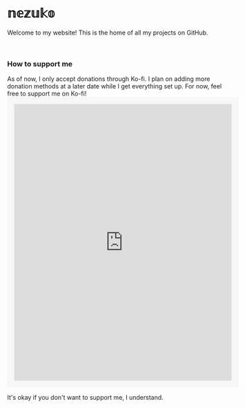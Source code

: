 <h1>𝕟𝕖𝕫𝕦𝕜𝕠</h1>


Welcome to my website! This is the home of all my projects on GitHub.


<html>
&nbsp;&nbsp;
&nbsp;&nbsp;
&nbsp;&nbsp;
&nbsp;&nbsp;
&nbsp;&nbsp;
&nbsp;&nbsp;
&nbsp;&nbsp;
&nbsp;&nbsp;
&nbsp;&nbsp;
&nbsp;&nbsp;
&nbsp;&nbsp;
&nbsp;&nbsp;
</html>

<h3>How to support me</h3>
As of now, I only accept donations through Ko-fi. I plan on adding more donation methods at a later date while I get everything set up. For now, feel free to support me on Ko-fi!

<html> <iframe src='https://ko-fi.com/je_suis_nezuko/?hidefeed=true&widget=true&embed=true' style='border:none;width:100%;padding:16px;background:#f7f7f7;' height='640' title='je_suis_nezuko'></iframe> </html>


It's okay if you don't want to support me, I understand.
